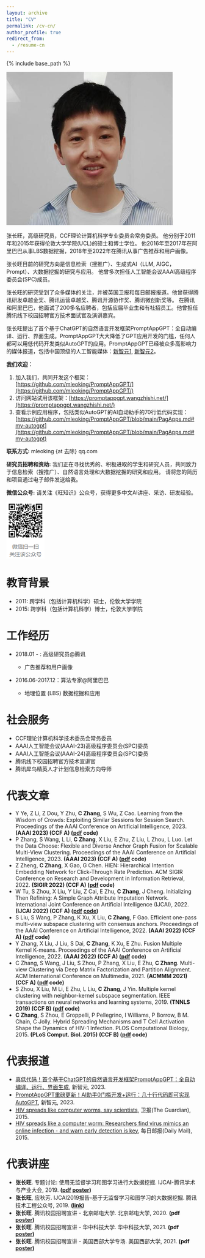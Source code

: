 ```yaml
---
layout: archive
title: "CV"
permalink: /cv-cn/
author_profile: true
redirect_from:
  - /resume-cn
---
```


{% include base_path %}

![Changwang ZHANG](/images/leo_scholar_icon_middle.jpg)

张长旺，高级研究员，CCF理论计算机科学专业委员会常务委员。 他分别于2011年和2015年获得伦敦大学学院(UCL)的硕士和博士学位。 他2016年至2017年在阿里巴巴从事LBS数据挖掘，2018年至2022年在腾讯从事广告推荐和用户画像。

张长旺目前的研究方向是信息检索（搜推广）、生成式AI（LLM, AIGC，Prompt）、大数据挖掘的研究与应用。 他曾多次担任人工智能会议AAAI高级程序委员会(SPC)成员。

张长旺的研究受到了众多媒体的关注，并被英国卫报和每日邮报报道。他曾获得腾讯研发卓越金奖、腾讯运营卓越奖、腾讯开源协作奖、腾讯微创新奖等。 在腾讯和阿里巴巴，他面试了200多名应聘者，包括应届毕业生和有社招员工。他曾担任腾讯线下校园招聘官方技术面试官及演讲嘉宾。

张长旺提出了首个基于ChatGPT的自然语言开发框架PromptAppGPT：全自动编译、运行、界面生成。PromptAppGPT大大降低了GPT应用开发的门槛，任何人都可以用低代码开发类似AutoGPT的应用。PromptAppGPT已经被众多高影响力的媒体报道，包括中国顶级的人工智能媒体：[新智元1](https://mp.weixin.qq.com/s/_-U56N2CBR9DldaZ8mO-Hw), [新智元2](https://mp.weixin.qq.com/s/99ZQB4vm3dqwAQBIYZraBw)。

**我们欢迎：**
1. 加入我们，共同开发这个框架：[https://github.com/mleoking/PromptAppGPT/](https://github.com/mleoking/PromptAppGPT/)
2. 访问网站试用该框架：[https://promptappgpt.wangzhishi.net/](https://promptappgpt.wangzhishi.net/)
3. 查看示例应用程序，包括类似AutoGPT的AI自动助手的70行低代码实现：[https://github.com/mleoking/PromptAppGPT/blob/main/PagApps.md#my-autogpt](https://github.com/mleoking/PromptAppGPT/blob/main/PagApps.md#my-autogpt)

**联系方式:** mleoking {at 去除} qq.com

**研究员招聘和资助:** 我们正在寻找优秀的、积极进取的学生和研究人员，共同致力于信息检索（搜推广）、自然语言处理和大数据挖掘的研究和应用。 请将您的简历和项目通过电子邮件发送给我。

**微信公众号:** 请关注《旺知识》公众号，获得更多中文AI讲座、采访、研发经验。

![《旺知识》](/images/mknow_qrcode.png)

# 教育背景

* 2011: 跨学科（包括计算机科学）硕士，伦敦大学学院
* 2015: 跨学科（包括计算机科学）博士，伦敦大学学院

# 工作经历

* 2018.01 - : 高级研究员@腾讯
   * 广告推荐和用户画像

* 2016.06-2017.12：算法专家@阿里巴巴
   * 地理位置 (LBS) 数据挖掘和应用
 
# 社会服务

* CCF理论计算机科学技术委员会常务委员
* AAAI人工智能会议(AAAI-23)高级程序委员会(SPC)委员
* AAAI人工智能会议(AAAI-24)高级程序委员会(SPC)委员
* 腾讯线下校园招聘官方技术宣讲官
* 腾讯犀鸟精英人才计划信息检索方向导师

# 代表文章

* Y Ye, Z Li, Z Dou, Y Zhu, **C Zhang**, S Wu, Z Cao. Learning from the Wisdom of Crowds: Exploiting Similar Sessions for Session Search. Proceedings of the AAAI Conference on Artificial Intelligence, 2023. **(AAAI 2023) (CCF A) ([pdf](/files/2023-aaai-ssr.pdf) code)**
* P Zhang, S Wang, L Li, **C Zhang**, X Liu, E Zhu, Z Liu, L Zhou, L Luo. Let the Data Choose: Flexible and Diverse Anchor Graph Fusion for Scalable Multi-View Clustering. Proceedings of the AAAI Conference on Artificial Intelligence, 2023. **(AAAI 2023) (CCF A) ([pdf](/files/2023-aaai-fdagf.pdf) code)**
* Z Zheng, **C Zhang**, X Gao, G Chen. HIEN: Hierarchical Intention Embedding Network for Click-Through Rate Prediction. ACM SIGIR Conference on Research and Development in Information Retrieval, 2022. **(SIGIR 2022) (CCF A) ([pdf](/files/2022_sigir_hien.pdf) code)**
* W Tu, S Zhou, X Liu, Y Liu, Z Cai, E Zhu, **C Zhang**, J Cheng. Initializing Then Refining: A Simple Graph Attribute Imputation Network. International Joint Conference on Artificial Intelligence (IJCAI), 2022. **(IJCAI 2022) (CCF A) ([pdf](/files/2022_ijcai_itr.pdf) [code](https://github.com/WxTu/ITR))**
* S Liu, S Wang, P Zhang, K Xu, X Liu, **C Zhang**, F Gao. Efficient one-pass multi-view subspace clustering with consensus anchors. Proceedings of the AAAI Conference on Artificial Intelligence, 2022. **(AAAI 2022) (CCF A) ([pdf](/files/2022_aaai_eomsc_ca.pdf) code)**
* Y Zhang, X Liu, J Liu, S Dai, **C Zhang**, K Xu, E Zhu. Fusion Multiple Kernel K-means. Proceedings of the AAAI Conference on Artificial Intelligence, 2022. **(AAAI 2022) (CCF A) ([pdf](/files/2022_aaai_fmkk.pdf) code)**
* C Zhang, S Wang, J Liu, S Zhou, P Zhang, X Liu, E Zhu, **C Zhang**. Multi-view Clustering via Deep Matrix Factorization and Partition Alignment. ACM International Conference on Multimedia, 2021. **(ACMMM 2021) (CCF A) ([pdf](/files/2021_acmmm_mvcvdmf.pdf) code)**
* S Zhou, X Liu, M Li, E Zhu, L Liu, **C Zhang**, J Yin. Multiple kernel clustering with neighbor-kernel subspace segmentation. IEEE transactions on neural networks and learning systems, 2019. **(TNNLS 2019) (CCF B) ([pdf](/files/2019_tnnls_mkcwnkss.pdf) code)**
* **C Zhang**, S Zhou, E Groppelli, P Pellegrino, I Williams, P Borrow, B M. Chain, C Jolly. Hybrid Spreading Mechanisms and T Cell Activation Shape the Dynamics of HIV-1 Infection. PLOS Computational Biology, 2015. **(PLoS Comput. Biol. 2015) (CCF B) ([pdf](/files/2015_ploscombi_hivhybridspreading.pdf) code)**

# 代表报道

* [真低代码！首个基于ChatGPT的自然语言开发框架PromptAppGPT：全自动编译、运行、界面生成](https://mp.weixin.qq.com/s/_-U56N2CBR9DldaZ8mO-Hw), 新智元, 2023.
* [PromptAppGPT重磅更新！AI助手0门槛开发+运行：几十行代码即可实现AutoGPT](https://mp.weixin.qq.com/s/99ZQB4vm3dqwAQBIYZraBw), 新智元, 2023.
* [HIV spreads like computer worms, say scientists](https://www.theguardian.com/society/2015/apr/02/hiv-spreads-like-computer-worms-say-scientists), 卫报(The Guardian), 2015.
* [HIV spreads like a computer worm: Researchers find virus mimics an online infection - and warn early detection is key](https://www.dailymail.co.uk/sciencetech/article-3023671/HIV-spreads-like-computer-virus-Researchers-spread-mimics-online-infection-warn-early-detection-key.html), 每日邮报(Daily Mail), 2015.

# 代表讲座

* **张长旺**. 专题讨论: 使用无监督学习和图学习进行大数据挖掘. IJCAI-腾讯学术与产业大会, 2019. **([pdf](/files/2019_ijcai_taic.pdf) [poster](/images/2019_talk_ijcai_booth_talk.jpg))**
* **张长旺**, 应秋芳. IJCAI2019报告-基于无监督学习和图学习的大数据挖掘. 腾讯技术工程公众号, 2019. **([link](https://mp.weixin.qq.com/s/JVTojPzoTfCj-y-ImBPSWw))**
* **张长旺**. 腾讯校园招聘宣讲 - 北京邮电大学. 北京邮电大学, 2020. **(pdf [poster](/images/2020_talk_tencent_xiaozhao_bjyd.jpg))**
* **张长旺**. 腾讯校园招聘宣讲 - 华中科技大学. 华中科技大学, 2021. **(pdf [poster](/images/2021_talk_tencent_xiaozhao_hzkj.jpg))**
* **张长旺**. 腾讯校园招聘宣讲 - 美国西部大学专场. 美国西部大学, 2021. **(pdf [poster](/images/2022_talk_tencent_xiaozhao_meixi.jpg))**
